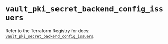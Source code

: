 # `vault_pki_secret_backend_config_issuers`

Refer to the Terraform Registry for docs: [`vault_pki_secret_backend_config_issuers`](https://registry.terraform.io/providers/hashicorp/vault/4.1.0/docs/resources/pki_secret_backend_config_issuers).

